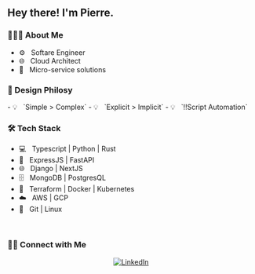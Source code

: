 <h2> Hey there! I'm Pierre.</h2>

<h3> 👨🏻‍💻 About Me </h3>

- ⚙️ &nbsp; Softare Engineer
- 🌐 &nbsp; Cloud Architect
- 🌠 &nbsp; Micro-service solutions

<h3> 👨 Design Philosy </h3>
- 💡 &nbsp; `Simple > Complex`
- 💡 &nbsp; `Explicit > Implicit`
- 💡 &nbsp; `!!Script Automation`

<h3>🛠 Tech Stack</h3>

- 💻 &nbsp; Typescript | Python | Rust
- 🔌 &nbsp; ExpressJS | FastAPI
- 🌐 &nbsp; Django | NextJS
- 🗄️ &nbsp; MongoDB | PostgresQL
- 💎 &nbsp; Terraform | Docker | Kubernetes
- ☁️ &nbsp; AWS | GCP
- 🔧 &nbsp; Git | Linux 

<br/>

<h3> 🤝🏻 Connect with Me </h3>

<p align="center">
<!-- <a href="https://www.nebuladev.io/"><img alt="Website" src="https://img.shields.io/badge/:-nebuladev.io-blue?style=flat-square?logoWidth=70&logo=google-chrome"></a> -->
<a href="https://www.linkedin.com/in/pierre-du-toit-b66193a1/"><img alt="LinkedIn" src="https://img.shields.io/badge/:-Pierre du Toit-blue?style=flat-square&logo=linkedin"></a>
